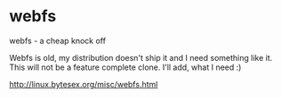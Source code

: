 # webfs
webfs - a cheap knock off

Webfs is old, my distribution doesn't ship it and I need something like it.
This will not be a feature complete clone. I'll add, what I need :)

http://linux.bytesex.org/misc/webfs.html
